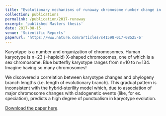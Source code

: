 ```yaml
---
title: "Evolutionary mechanisms of runaway chromosome number change in Agrodiaetus butterflies"
collection: publications
permalink: /publication/2017-runaway
excerpt: 'published Masters thesis' 
date: 2017-08-15
venue: 'Scientific Reports'
paperurl: 'https://www.nature.com/articles/s41598-017-08525-6'
---
```


Karyotype is a number and organization of chromosomes. Human karyotype is n=23 (=haploid) X-shaped chromosomes, one of which is a sex chromosome. Blue butterfly karyotype ranges from n=10 to n=134. Imagine having so many chromosomes!

We discovered a correlation between karyotype changes and phylogeny branch lengths (i.e. length of evolutionary branch). This gradual pattern is inconsistent with the hybrid-sterility model which, due to association of major chromosome changes with cladogenetic events (like, for ex. speciation), predicts a high degree of punctualism in karyotype evolution.

[Download the paper here](https://www.nature.com/articles/s41598-017-08525-6.pdf).

